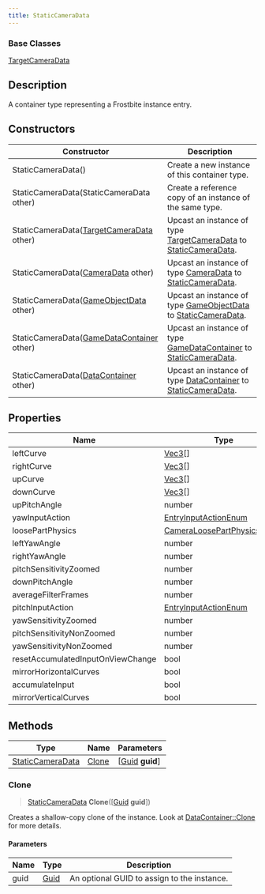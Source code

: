 ```yaml
---
title: StaticCameraData
---
```

### Base Classes

[TargetCameraData](TargetCameraData)

## Description

A container type representing a Frostbite instance entry.

## Constructors

| Constructor                                                                 | Description                                                                                                             |
| --------------------------------------------------------------------------- | ----------------------------------------------------------------------------------------------------------------------- |
| StaticCameraData()                                                          | Create a new instance of this container type.                                                                           |
| StaticCameraData(StaticCameraData other)                                    | Create a reference copy of an instance of the same type.                                                                |
| StaticCameraData([TargetCameraData](TargetCameraData) other)                | Upcast an instance of type [TargetCameraData](TargetCameraData) to [StaticCameraData](StaticCameraData).                |
| StaticCameraData([CameraData](CameraData) other)                            | Upcast an instance of type [CameraData](CameraData) to [StaticCameraData](StaticCameraData).                            |
| StaticCameraData([GameObjectData](GameObjectData) other)                    | Upcast an instance of type [GameObjectData](GameObjectData) to [StaticCameraData](StaticCameraData).                    |
| StaticCameraData([GameDataContainer](GameDataContainer) other)              | Upcast an instance of type [GameDataContainer](GameDataContainer) to [StaticCameraData](StaticCameraData).              |
| StaticCameraData([DataContainer](/vext/ref/shared/class/datacontainer) other) | Upcast an instance of type [DataContainer](/vext/ref/shared/class/datacontainer) to [StaticCameraData](StaticCameraData). |

## Properties

| Name                              | Type                                                         | Description |
| --------------------------------- | ------------------------------------------------------------ | ----------- |
| leftCurve                         | [Vec3](/vext/ref/shared/class/Vec3)\[\]                        |             |
| rightCurve                        | [Vec3](/vext/ref/shared/class/Vec3)\[\]                        |             |
| upCurve                           | [Vec3](/vext/ref/shared/class/Vec3)\[\]                        |             |
| downCurve                         | [Vec3](/vext/ref/shared/class/Vec3)\[\]                        |             |
| upPitchAngle                      | number                                                       |             |
| yawInputAction                    | [EntryInputActionEnum](EntryInputActionEnum)                 |             |
| loosePartPhysics                  | [CameraLoosePartPhysicsData](CameraLoosePartPhysicsData)\[\] |             |
| leftYawAngle                      | number                                                       |             |
| rightYawAngle                     | number                                                       |             |
| pitchSensitivityZoomed            | number                                                       |             |
| downPitchAngle                    | number                                                       |             |
| averageFilterFrames               | number                                                       |             |
| pitchInputAction                  | [EntryInputActionEnum](EntryInputActionEnum)                 |             |
| yawSensitivityZoomed              | number                                                       |             |
| pitchSensitivityNonZoomed         | number                                                       |             |
| yawSensitivityNonZoomed           | number                                                       |             |
| resetAccumulatedInputOnViewChange | bool                                                         |             |
| mirrorHorizontalCurves            | bool                                                         |             |
| accumulateInput                   | bool                                                         |             |
| mirrorVerticalCurves              | bool                                                         |             |

## Methods

| Type                                 | Name            | Parameters                                     |
| ------------------------------------ | --------------- | ---------------------------------------------- |
| [StaticCameraData](StaticCameraData) | [Clone](#clone) | \[[Guid](/vext/ref/shared/class/guid) **guid**\] |

### Clone

> [StaticCameraData](StaticCameraData) **Clone**(\[[Guid](/vext/ref/shared/class/guid) **guid**\])

Creates a shallow-copy clone of the instance. Look at [DataContainer::Clone](/vext/ref/shared/class/datacontainer#clone) for more details.

#### Parameters

| Name | Type         | Description                                 |
| ---- | ------------ | ------------------------------------------- |
| guid | [Guid](Guid) | An optional GUID to assign to the instance. |
